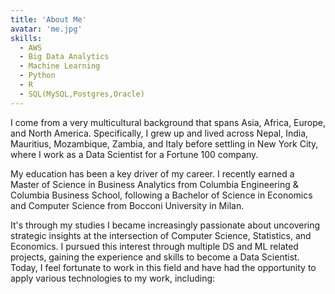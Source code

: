 ```yaml
---
title: 'About Me'
avatar: 'me.jpg'
skills:
  - AWS
  - Big Data Analytics 
  - Machine Learning 
  - Python
  - R 
  - SQL(MySQL,Postgres,Oracle)
---
```


I come from a very multicultural background that spans Asia, Africa, Europe, and North America. Specifically, I grew up and lived across Nepal, India, Mauritius, Mozambique, Zambia, and Italy before settling in New York City, where I work as a Data Scientist for a Fortune 100 company.

My education has been a key driver of my career. I recently earned a Master of Science in Business Analytics from Columbia Engineering & Columbia Business School, following a Bachelor of Science in Economics and Computer Science from Bocconi University in Milan. 

It's through my studies I became increasingly passionate about uncovering strategic insights at the intersection of Computer Science, Statistics, and Economics. I pursued this interest through multiple DS and ML related projects, gaining the experience and skills to become a Data Scientist. Today, I feel fortunate to work in this field and have had the opportunity to apply various technologies to my work, including:
